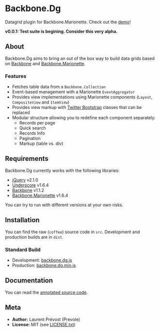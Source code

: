 Backbone.Dg
===========

Datagrid plugin for Backbone.Marionette. Check out the [demo](http://prevole.github.com/backbone.dg/demo/)!


**v0.0.1: Test suite is begining. Consider this very alpha.**

## About

Backbone.Dg aims to bring an out of the box way to build data grids based on [Backbone](http://backbonejs.org) and [Backbone.Marionette](https://github.com/marionettejs/backbone.marionette).

### Features

* Fetches table data from a `Backbone.Collection`
* Event-based management with a Marionette `EventAggregator`
* Provides view implementations using Marionette components (`Layout`, `CompositeView` and `ItemView`)
* Provides view markup with [Twitter Bootstrap](http://twitter.github.com/bootstrap/) classes that can be replaced
* Modular structure allowing you to redefine each component separately:
  * Records per page
  * Quick search
  * Records Info
  * Pagination
  * Markup (table vs. div)

## Requirements

Backbone.Dg currently works with the following libraries:

* [jQuery](http://jquery.com) v2.1.0
* [Underscore](http://underscorejs.org) v1.6.4
* [Backbone](http://backbonejs.org) v1.1.2
* [Backbone.Marionette](http://marionettejs.com) v1.6.4

You can try to run with different versions at your own risks.

## Installation

You can find the raw (`coffee`) source code in `src`. Development and production builds are in `dist`.

### Standard Build

* Development: [backbone.dg.js](https://raw.github.com/Prevole/backbone.dg/master/dist/backgone.dg.js)
* Production: [backbone.dg.min.js](https://raw.github.com/Prevole/backbone.dg/master/dist/backbone.dg.min.js)

## Documentation

You can read the [annotated source code](http://prevole.github.com/backbone.dg/doc/src/dg/backbone.dg.coffee.html).

## Meta

* **Author:** Laurent Prévost (Prevole)
* **License:** MIT (see [LICENSE.txt](https://raw.github.com/Prevole/backbone.dg/master/LICENSE.txt))
